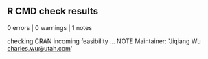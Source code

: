 ## R CMD check results

0 errors | 0 warnings | 1 notes

checking CRAN incoming feasibility ... NOTE Maintainer: 'Jiqiang Wu charles.wu@utah.com'
